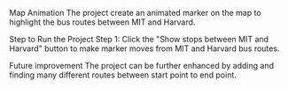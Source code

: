 Map Animation
The project create an animated marker on the map to highlight the bus routes between MIT and Harvard.

Step to Run the Project
Step 1: Click the "Show stops between MIT and Harvard" button to make marker moves from MIT and Harvard bus routes.

Future improvement
The project can be further enhanced by adding and finding many different routes between start point to end point.
